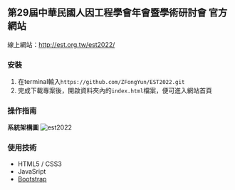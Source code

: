## 第29屆中華民國人因工程學會年會暨學術研討會 官方網站
線上網站：http://est.org.tw/est2022/

### 安裝
1. 在terminal輸入` https://github.com/ZFongYun/EST2022.git `
2. 完成下載專案後，開啟資料夾內的` index.html `檔案，便可進入網站首頁

### 操作指南
**系統架構圖**
![est2022](https://user-images.githubusercontent.com/53658361/173243576-b147525f-6adc-4b0e-9853-7384405c4a47.jpg)

### 使用技術
* HTML5 / CSS3
* JavaSript
* [Bootstrap](https://getbootstrap.com/)
